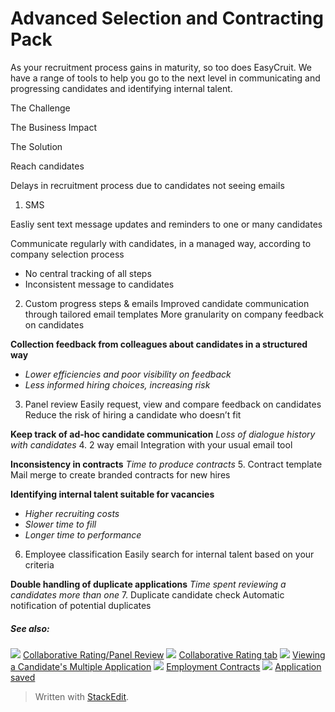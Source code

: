# Advanced Selection and Contracting Pack

As your recruitment process gains in maturity, so too does EasyCruit. We have a range of tools to help you go to the next level in communicating and progressing candidates and identifying internal talent.

The Challenge

The Business Impact

The Solution

Reach candidates

Delays in recruitment process due to candidates not seeing emails

1. SMS

Easliy sent text message updates and reminders to one or many candidates

Communicate regularly with candidates, in a managed way, according to company selection process

- No central tracking of all steps
- Inconsistent message to candidates
2. Custom progress steps & emails
Improved candidate communication through tailored email templates
More granularity on company feedback on candidates

**Collection feedback from colleagues about candidates in a structured way**
- *Lower efficiencies and poor visibility on feedback*
- *Less informed hiring choices, increasing risk*
3. Panel review
Easily request, view and compare feedback on candidates
Reduce the risk of hiring a candidate who doesn’t fit

**Keep track of ad-hoc candidate communication**
*Loss of dialogue history with candidates*
4. 2 way email
Integration with your usual email tool

**Inconsistency in contracts**
*Time to produce contracts*
5. Contract template
Mail merge to create branded contracts for new hires

**Identifying internal talent suitable for vacancies**
- *Higher recruiting costs*
- *Slower time to fill*
- *Longer time to performance*
6. Employee classification
Easily search for internal talent based on your criteria

**Double handling of duplicate applications** 
*Time spent reviewing a candidates more than one*
7. Duplicate candidate check
Automatic notification of potential duplicates

##### See also:

![](../Resources/Images/icon-document-link.png) [Collaborative Rating/Panel Review](collaborative_rating_panel_review.htm)
![](../Resources/Images/icon-document-link.png) [Collaborative Rating tab](collaborative_rating_tab.htm)
![](../Resources/Images/icon-document-link.png) [Viewing a Candidate's Multiple Application](viewing_a_candidates_multiple_applications.htm)
![](../Resources/Images/icon-document-link.png) [Employment Contracts](employment_contacts.htm)
![](../Resources/Images/icon-document-link.png) [Application saved](application_saved.htm)


> Written with [StackEdit](https://stackedit.io/).
<!--stackedit_data:
eyJoaXN0b3J5IjpbMTI2NTU2MzYyMl19
-->